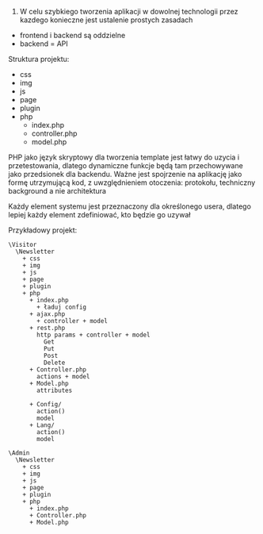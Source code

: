 1. W celu szybkiego tworzenia aplikacji w dowolnej technologii przez kazdego konieczne jest ustalenie prostych zasadach
+ frontend i backend są oddzielne
+ backend = API

Struktura projektu:
+ css
+ img
+ js
+ page 
+ plugin
+ php
  + index.php
  + controller.php
  + model.php


PHP jako język skryptowy dla tworzenia template jest łatwy do uzycia i przetestowania, dlatego dynamiczne funkcje będą tam przechowywane jako 
przedsionek dla backendu.
Ważne jest spojrzenie na aplikację jako formę utrzymującą kod, z uwzględnieniem otoczenia: protokołu,
techniczny background a nie architektura


Każdy element systemu jest przeznaczony dla określonego usera, dlatego lepiej każdy element zdefiniować, kto będzie go uzywał

Przykładowy projekt: 


    \Visitor
      \Newsletter
        + css
        + img
        + js
        + page 
        + plugin
        + php
          + index.php
            + ładuj config 
          + ajax.php
            + controller + model
          + rest.php
            http params + controller + model
              Get
              Put
              Post
              Delete
          + Controller.php
            actions + model
          + Model.php
            attributes
            
          + Config/
            action()
            model
          + Lang/
            action()
            model

    \Admin
      \Newsletter
        + css
        + img
        + js
        + page 
        + plugin
        + php
          + index.php
          + Controller.php
          + Model.php      
